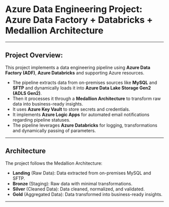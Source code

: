 # Azure Data Engineering Project: Azure Data Factory + Databricks + Medallion Architecture
- - - -
## Project Overview:
This project implements a data engineering pipeline using **Azure Data Factory (ADF)**, **Azure Databricks** and supporting Azure resources.
* The pipeline extracts data from on-premises sources like **MySQL** and **SFTP** and dynamically loads it into **Azure Data Lake Storage Gen2 (ADLS Gen2)**.
* Then it processes it through a **Medallion Architecture** to transform raw data into business-ready insights.
* It uses **Azure Key Vault** to store secrets and credentials.
* It implements **Azure Logic Apps** for automated email notifications regarding pipeline statuses.
* The pipeline leverages **Azure Databricks** for logging, transformations and dynamically passing of parameters.

- - - -

## Architecture
The project follows the Medallion Architecture:
* **Landing** (Raw Data): Data extracted from on-premises MySQL and SFTP.
* **Bronze** (Staging): Raw data with minimal transformations.
* **Silver** (Cleaned Data): Data cleaned, normalized, and validated.
* **Gold** (Aggregated Data): Data transformed into business-ready insights.

- - - -


